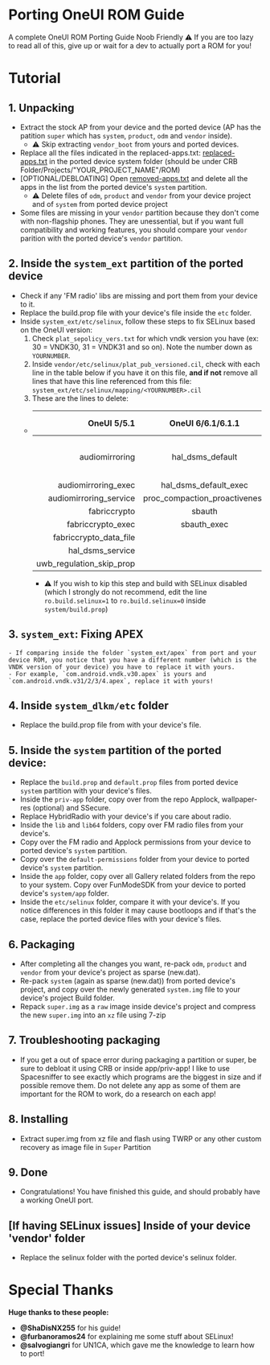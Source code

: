 # Porting OneUI ROM Guide
A complete OneUI ROM Porting Guide Noob Friendly
⚠️ If you are too lazy to read all of this, give up or wait for a dev to actually port a ROM for you!
# Tutorial
## 1. Unpacking
- Extract the stock AP from your device and the ported device (AP has the patition `super` which has `system`, `product`, `odm` and `vendor` inside).
  - ⚠️ Skip extracting `vendor_boot` from yours and ported devices.
- Replace all the files indicated in the replaced-apps.txt: [replaced-apps.txt](https://github.com/Aflaungos/PortingOneUIROMGuide/blob/main/replaced-apps.txt) in the ported device system folder (should be under CRB Folder/Projects/"YOUR_PROJECT_NAME"/ROM)
- [OPTIONAL/DEBLOATING] Open [removed-apps.txt](https://github.com/Aflaungos/PortingOneUIROMGuide/blob/main/removed-apps.txt) and delete all the apps in the list from the ported device's `system` partition.
  - ⚠️ Delete files of `odm`, `product` and `vendor` from your device project and of `system` from ported device project
- Some files are missing in your `vendor` partition because they don't come with non-flagship phones. They are unessential, but if you want full compatibility and working features, you should compare your `vendor` parition with the ported device's `vendor` partition.

## 2. Inside the `system_ext` partition of the ported device
  - Check if any 'FM radio' libs are missing and port them from your device to it.
  - Replace the build.prop file with your device's file inside the `etc` folder.
  - Inside `system_ext/etc/selinux`, follow these steps to fix SELinux based on the OneUI version:
    1. Check `plat_sepolicy_vers.txt` for which vndk version you have (ex: 30 = VNDK30, 31 = VNDK31 and so on). Note the number down as `YOURNUMBER`.
    2. Inside `vendor/etc/selinux/plat_pub_versioned.cil`, check with each line in the table below if you have it on this file, **and if not** remove all lines that have this line referenced from this file: `system_ext/etc/selinux/mapping/<YOURNUMBER>.cil`
    3. These are the lines to delete:
    - OneUI 5/5.1              | OneUI 6/6.1/6.1.1             | OneUI 7
      ------------------------:|:-----------------------------:|:-----------------------
      audiomirroring           | hal_dsms_default              | I haven't found out yet
      audiomirroring_exec      | hal_dsms_default_exec         |
      audiomirroring_service   | proc_compaction_proactiveness |
      fabriccrypto             | sbauth                        |
      fabriccrypto_exec        | sbauth_exec                   |
      fabriccrypto_data_file   |                               |
      hal_dsms_service         |                               |
      uwb_regulation_skip_prop |                               |
      - ⚠️ If you wish to kip this step and build with SELinux disabled (which I strongly do not recommend, edit the line `ro.build.selinux=1` to `ro.build.selinux=0` inside `system/build.prop`)

## 3. `system_ext`: Fixing APEX
    - If comparing inside the folder `system_ext/apex` from port and your device ROM, you notice that you have a different number (which is the VNDK version of your device) you have to replace it with yours.
    - For example, `com.android.vndk.v30.apex` is yours and `com.android.vndk.v31/2/3/4.apex`, replace it with yours!

## 4. Inside `system_dlkm/etc` folder
  - Replace the build.prop file from with your device's file.

## 5. Inside the `system` partition of the ported device:
  - Replace the `build.prop` and `default.prop` files from ported device `system` partition with your device's files.
  - Inside the `priv-app` folder, copy over from the repo Applock, wallpaper-res (optional) and SSecure.
  - Replace HybridRadio with your device's if you care about radio.
  - Inside the `lib` and `lib64` folders, copy over FM radio files from your device's.
  - Copy over the FM radio and Applock permissions from your device to ported device's `system` partition.
  - Copy over the `default-permissions` folder from your device to ported device's `system` partition.
  - Inside the `app` folder, copy over all Gallery related folders from the repo to your system. Copy over FunModeSDK from your device to ported device's `system/app` folder.
  - Inside the `etc/selinux` folder, compare it with your device's. If you notice differences in this folder it may cause bootloops and if that's the case, replace the ported device files with your device's files.

## 6. Packaging
- After completing all the changes you want, re-pack `odm`, `product` and `vendor` from your device's project as sparse (new.dat).
- Re-pack `system` (again as sparse (new.dat)) from ported device's project, and copy over the newly generated `system.img` file to your device's project Build folder.
- Repack `super.img` as a `raw` image inside device's project and compress the new `super.img` into an `xz` file using 7-zip

## 7. Troubleshooting packaging
- If you get a out of space error during packaging a partition or super, be sure to debloat it using CRB or inside app/priv-app! I like to use Spacesniffer to see exactly which programs are the biggest in size and if possible remove them. Do not delete any app as some of them are important for the ROM to work, do a research on each app!

## 8. Installing
- Extract super.img from xz file and flash using TWRP or any other custom recovery as image file in `Super` Partition

## 9. Done
- Congratulations! You have finished this guide, and should probably have a working OneUI port.
## [If having SELinux issues] Inside of your device 'vendor' folder
- Replace the selinux folder with the ported device's selinux folder.

# Special Thanks
**Huge thanks to these people:**
- **@ShaDisNX255** for his guide!
- **@furbanoramos24** for explaining me some stuff about SELinux!
- **@salvogiangri** for UN1CA, which gave me the knowledge to learn how to port!
